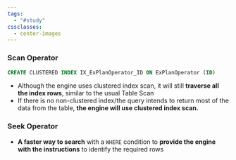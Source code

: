 ```yaml
---
tags:
  - "#study"
cssclasses:
  - center-images
---
```

### Scan Operator

```sql
CREATE CLUSTERED INDEX IX_ExPlanOperator_ID ON ExPlanOperator (ID)
```

- Although the engine uses clustered index scan, it will still **traverse all the index rows**, similar to the usual Table Scan
- If there is no non-clustered index/the query intends to return most of the data from the table, **the engine will use clustered index scan.**

### Seek Operator

- **A faster way to search** with a `WHERE` condition to **provide the engine with the instructions** to identify the required rows